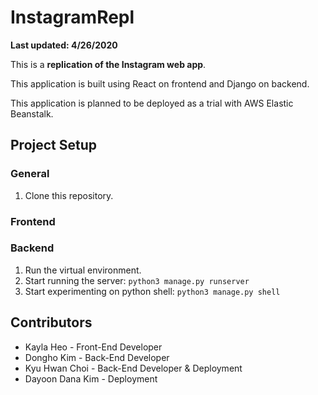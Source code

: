# InstagramRepl

**Last updated: 4/26/2020**

This is a **replication of the Instagram web app**.

This application is built using React on frontend and Django on backend.

This application is planned to be deployed as a trial with AWS Elastic Beanstalk.

## Project Setup

### General

1. Clone this repository.

### Frontend

### Backend

1. Run the virtual environment.
2. Start running the server: `python3 manage.py runserver`
3. Start experimenting on python shell: `python3 manage.py shell`

## Contributors

- Kayla Heo - Front-End Developer
- Dongho Kim - Back-End Developer
- Kyu Hwan Choi - Back-End Developer & Deployment
- Dayoon Dana Kim - Deployment
